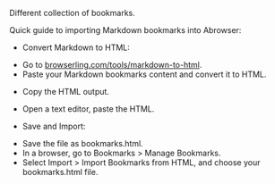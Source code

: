 Different collection of bookmarks.

Quick guide to importing Markdown bookmarks into Abrowser:

- Convert Markdown to HTML:
* Go to [browserling.com/tools/markdown-to-html](https://www.browserling.com/tools/markdown-to-html).
* Paste your Markdown bookmarks content and convert it to HTML.
- Copy the HTML output.
* Open a text editor, paste the HTML.
- Save and Import:
* Save the file as bookmarks.html.
* In a browser, go to Bookmarks > Manage Bookmarks.
* Select Import > Import Bookmarks from HTML, and choose your bookmarks.html file.
